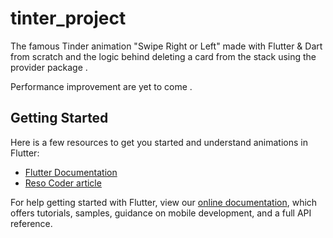 # tinter_project

The famous Tinder animation "Swipe Right or Left" made with Flutter & Dart from scratch and the logic behind deleting a card from the stack using the provider package . 

Performance improvement are yet to come .

## Getting Started


Here is a few resources to get you started and understand animations in Flutter:

- [Flutter Documentation](https://api.flutter.dev/flutter/widgets/GestureDetector-class.html)
- [Reso Coder article ](https://resocoder.com/2019/08/01/flutter-animation-tutorial-understand-the-basics-animate-with-ease/#What8217s_Next)

For help getting started with Flutter, view our
[online documentation](https://flutter.dev/docs), which offers tutorials,
samples, guidance on mobile development, and a full API reference.
